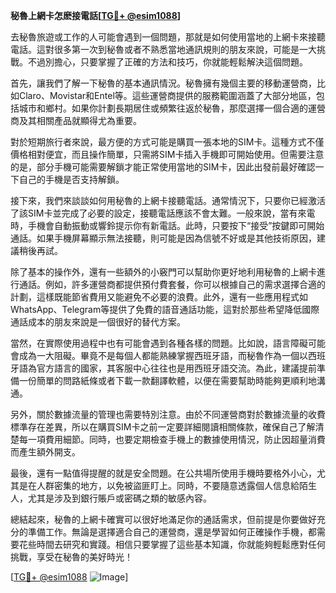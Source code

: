 **秘魯上網卡怎麽接電話[[TG💪+ @esim1088](https://t.me/s/esim1088)]**

去秘魯旅遊或工作的人可能會遇到一個問題，那就是如何使用當地的上網卡來接聽電話。這對很多第一次到秘魯或者不熟悉當地通訊規則的朋友來說，可能是一大挑戰。不過別擔心，只要掌握了正確的方法和技巧，你就能輕鬆解決這個問題。

首先，讓我們了解一下秘魯的基本通訊情況。秘魯擁有幾個主要的移動運營商，比如Claro、Movistar和Entel等。這些運營商提供的服務範圍涵蓋了大部分地區，包括城市和鄉村。如果你計劃長期居住或頻繁往返於秘魯，那麼選擇一個合適的運營商及其相關產品就顯得尤為重要。

對於短期旅行者來說，最方便的方式可能是購買一張本地的SIM卡。這種方式不僅價格相對便宜，而且操作簡單，只需將SIM卡插入手機即可開始使用。但需要注意的是，部分手機可能需要解鎖才能正常使用當地的SIM卡，因此出發前最好確認一下自己的手機是否支持解鎖。

接下來，我們來談談如何用秘魯的上網卡接聽電話。通常情況下，只要你已經激活了該SIM卡並完成了必要的設定，接聽電話應該不會太難。一般來說，當有來電時，手機會自動振動或響鈴提示你有新電話。此時，只要按下“接受”按鍵即可開始通話。如果手機屏幕顯示無法接聽，則可能是因為信號不好或是其他技術原因，建議稍後再試。

除了基本的操作外，還有一些額外的小竅門可以幫助你更好地利用秘魯的上網卡進行通話。例如，許多運營商都提供預付費套餐，你可以根據自己的需求選擇合適的計劃，這樣既能節省費用又能避免不必要的浪費。此外，還有一些應用程式如WhatsApp、Telegram等提供了免費的語音通話功能，這對於那些希望降低國際通話成本的朋友來說是一個很好的替代方案。

當然，在實際使用過程中也有可能會遇到各種各樣的問題。比如說，語言障礙可能會成為一大阻礙。畢竟不是每個人都能熟練掌握西班牙語，而秘魯作為一個以西班牙語為官方語言的國家，其客服中心往往也是用西班牙語交流。為此，建議提前準備一份簡單的問路紙條或者下載一款翻譯軟體，以便在需要幫助時能夠更順利地溝通。

另外，關於數據流量的管理也需要特別注意。由於不同運營商對於數據流量的收費標準存在差異，所以在購買SIM卡之前一定要詳細閱讀相關條款，確保自己了解清楚每一項費用細節。同時，也要定期檢查手機上的數據使用情況，防止因超量消費而產生額外開支。

最後，還有一點值得提醒的就是安全問題。在公共場所使用手機時要格外小心，尤其是在人群密集的地方，以免被盜匪盯上。同時，不要隨意透露個人信息給陌生人，尤其是涉及到銀行賬戶或密碼之類的敏感內容。

總結起來，秘魯的上網卡確實可以很好地滿足你的通話需求，但前提是你要做好充分的準備工作。無論是選擇適合自己的運營商，還是學習如何正確操作手機，都需要花些時間去研究和實踐。相信只要掌握了這些基本知識，你就能夠輕鬆應對任何挑戰，享受在秘魯的美好時光！

[[TG💪+ @esim1088](https://t.me/s/esim1088) ![Image](https://i.postimg.cc/4NQfJmqS/Snipaste-2025-05-13-00-14-12.png)]